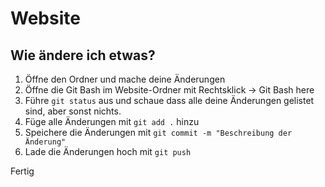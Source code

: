 # Website

## Wie ändere ich etwas?

1. Öffne den Ordner und mache deine Änderungen
2. Öffne die Git Bash im Website-Ordner mit Rechtsklick -> Git Bash here
3. Führe `git status` aus und schaue dass alle deine Änderungen gelistet sind, aber sonst nichts.
4. Füge alle Änderungen mit `git add .` hinzu
5. Speichere die Änderungen mit `git commit -m "Beschreibung der Änderung"`
6. Lade die Änderungen hoch mit `git push`

Fertig
